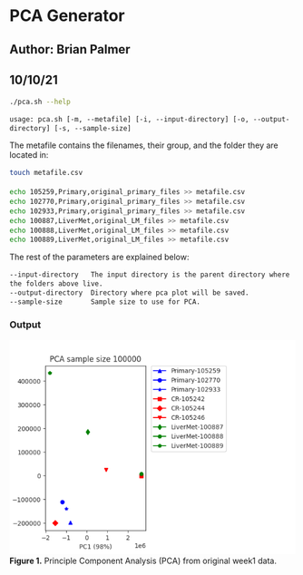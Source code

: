 # PCA Generator
## Author: Brian Palmer
## 10/10/21


```bash
./pca.sh --help
```

```
usage: pca.sh [-m, --metafile] [-i, --input-directory] [-o, --output-directory] [-s, --sample-size]
```

The metafile contains the filenames, their group, and the folder they are located in:
```bash
touch metafile.csv

echo 105259,Primary,original_primary_files >> metafile.csv
echo 102770,Primary,original_primary_files >> metafile.csv
echo 102933,Primary,original_primary_files >> metafile.csv
echo 100887,LiverMet,original_LM_files >> metafile.csv
echo 100888,LiverMet,original_LM_files >> metafile.csv
echo 100889,LiverMet,original_LM_files >> metafile.csv
```

The rest of the parameters are explained below:
```
--input-directory	The input directory is the parent directory where the folders above live.
--output-directory	Directory where pca plot will be saved.
--sample-size		Sample size to use for PCA. 
```

### Output

![PCA](output/week1.png)</br>
**Figure 1.** Principle Component Analysis (PCA) from original week1 data. 
